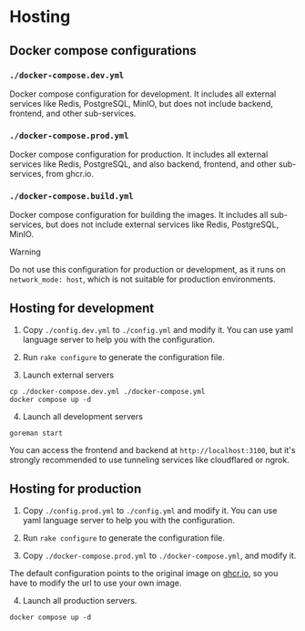 # Hosting

## Docker compose configurations

### `./docker-compose.dev.yml`
Docker compose configuration for development.
It includes all external services like Redis, PostgreSQL, MinIO, but does not include backend, frontend, and other sub-services.
### `./docker-compose.prod.yml`
Docker compose configuration for production.
It includes all external services like Redis, PostgreSQL, and also backend, frontend, and other sub-services, from ghcr.io.

### `./docker-compose.build.yml` 
Docker compose configuration for building the images.
It includes all sub-services, but does not include external services like Redis, PostgreSQL, MinIO. 
> [!WARNING]
> Do not use this configuration for production or development, as it runs on `network_mode: host`, which is not suitable for production environments.

## Hosting for development

1. Copy `./config.dev.yml` to `./config.yml` and modify it.
You can use yaml language server to help you with the configuration.

2. Run `rake configure` to generate the configuration file.

3. Launch external servers

```
cp ./docker-compose.dev.yml ./docker-compose.yml
docker compose up -d
```

4. Launch all development servers

```
goreman start
```

You can access the frontend and backend at `http://localhost:3100`,
but it's strongly recommended to use tunneling services like cloudflared or ngrok.

## Hosting for production

1. Copy `./config.prod.yml` to `./config.yml` and modify it.
You can use yaml language server to help you with the configuration.

2. Run `rake configure` to generate the configuration file.

3. Copy `./docker-compose.prod.yml` to `./docker-compose.yml`, and modify it.

The default configuration points to the original image on [ghcr.io](https://ghcr.io), so
you have to modify the url to use your own image.

4. Launch all production servers.

```
docker compose up -d
```
